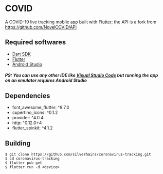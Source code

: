# COVID

A COVID-19 live tracking mobile app built with [Flutter](https://flutter.dev/); the API is a fork from https://github.com/NovelCOVID/API

## Required softwares
 - [Dart SDK](https://dart.dev/get-dart)
 - [Flutter](flutter.dev)
 - [Android Studio](https://developer.android.com/studio/install)
 ##### PS: You can use any other IDE like [Visual Studio Code](https://code.visualstudio.com/) but running the app on an emulator requires Android Studio

## Dependencies
 - font_awesome_flutter: ^8.7.0
 - cupertino_icons: ^0.1.2
 - provider: ^4.0.4
 - http: ^0.12.0+4
 - flutter_spinkit: ^4.1.2

## Building
```
$ git clone https://github.com/silverhairs/coronavirus-tracking.git
$ cd coronavirus-tracking
$ flutter pub get
$ flutter run -d <device>
```
